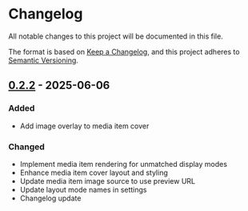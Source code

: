 # Changelog

All notable changes to this project will be documented in this file.

The format is based on [Keep a Changelog](https://keepachangelog.com/en/1.0.0/),
and this project adheres to [Semantic Versioning](https://semver.org/spec/v2.0.0.html).

## [0.2.2] - 2025-06-06

### Added

- Add image overlay to media item cover

### Changed

- Implement media item rendering for unmatched display modes
- Enhance media item cover layout and styling
- Update media item image source to use preview URL
- Update layout mode names in settings
- Changelog update

[0.2.2]: https://github.com/heroheman/trmnl_advanced_rss/compare/v0.2.1..v0.2.2

<!-- generated by git-cliff -->
